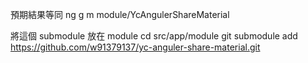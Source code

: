
預期結果等同
ng g m module/YcAngulerShareMaterial

將這個 submodule 放在 module
cd src/app/module
git submodule add https://github.com/w91379137/yc-anguler-share-material.git
